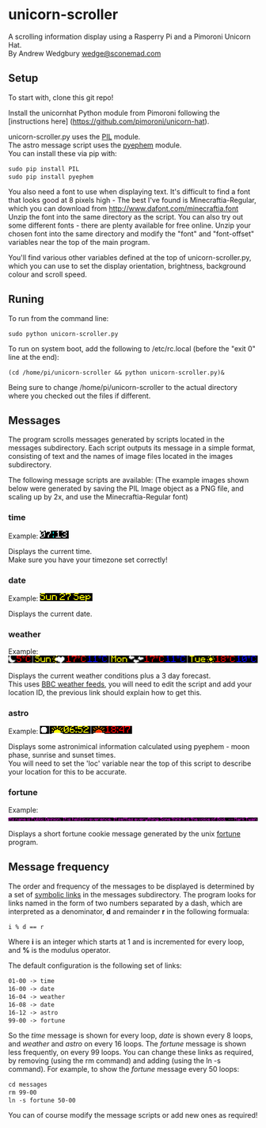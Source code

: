 # unicorn-scroller

A scrolling information display using a Rasperry Pi and a Pimoroni Unicorn Hat.  
By Andrew Wedgbury <wedge@sconemad.com>  

## Setup

To start with, clone this git repo!

Install the unicornhat Python module from Pimoroni following the [instructions here] (https://github.com/pimoroni/unicorn-hat).

unicorn-scroller.py uses the [PIL](http://www.pythonware.com/products/pil/) module.   
The astro message script uses the [pyephem](http://rhodesmill.org/pyephem/) module.   
You can install these via pip with:

    sudo pip install PIL
    sudo pip install pyephem

You also need a font to use when displaying text. It's difficult to find a font that looks good at 8 pixels high - The best I've found is Minecraftia-Regular, which you can download from http://www.dafont.com/minecraftia.font
Unzip the font into the same directory as the script. You can also try out some different fonts - there are plenty available for free online. Unzip your chosen font into the same directory and modify the "font" and "font-offset" variables near the top of the main program.

You'll find various other variables defined at the top of unicorn-scroller.py, which you can use to set the display orientation, brightness, background colour and scroll speed.

## Runing

To run from the command line:

    sudo python unicorn-scroller.py

To run on system boot, add the following to /etc/rc.local
(before the "exit 0" line at the end):

    (cd /home/pi/unicorn-scroller && python unicorn-scroller.py)&

Being sure to change /home/pi/unicorn-scroller to the actual directory where
you checked out the files if different.

## Messages

The program scrolls messages generated by scripts located in the messages subdirectory.
Each script outputs its message in a simple format, consisting of text and the names of image files located in the images subdirectory.

The following message scripts are available:
(The example images shown below were generated by saving the PIL Image object as a PNG file, and scaling up by 2x, and use the Minecraftia-Regular font)

### time

Example: ![time](doc/time2x.png)

Displays the current time.  
Make sure you have your timezone set correctly!

### date

Example: ![time](doc/date2x.png)

Displays the current date.

### weather

Example: ![time](doc/weather2x.png)

Displays the current weather conditions plus a 3 day forecast.  
This uses [BBC weather feeds](https://support.bbc.co.uk/platform/feeds/WeatherFeeds.htm), you will need to edit the script and add your location ID, the previous link should explain how to get this.

### astro

Example: ![time](doc/astro2x.png)

Displays some astronimical information calculated using pyephem - moon phase, sunrise and sunset times.  
You will need to set the 'loc' variable near the top of this script to describe your location for this to be accurate.

### fortune

Example: ![time](doc/fortune2x.png)

Displays a short fortune cookie message generated by the unix [fortune](http://linux.die.net/man/6/fortune) program.


## Message frequency

The order and frequency of the messages to be displayed is determined by a set of [symbolic links](https://en.wikipedia.org/wiki/Symbolic_link) in the messages subdirectory. The program looks for links named in the form of two numbers separated by a dash, which are interpreted as a denominator, **d** and remainder **r** in the following formuala:

    i % d == r
    
Where **i** is an integer which starts at 1 and is incremented for every loop, and **%** is the modulus operator.

The default configuration is the following set of links:

    01-00 -> time
    16-00 -> date
    16-04 -> weather
    16-08 -> date
    16-12 -> astro
    99-00 -> fortune

So the *time* message is shown for every loop, *date* is shown every 8 loops, and *weather* and *astro* on every 16 loops. The *fortune* message is shown less frequently, on every 99 loops. You can change these links as required,  by removing (using the rm command) and adding (using the ln -s command). For example, to show the *fortune* message every 50 loops:

    cd messages
    rm 99-00
    ln -s fortune 50-00
    
You can of course  modify the message scripts or add new ones as required!
